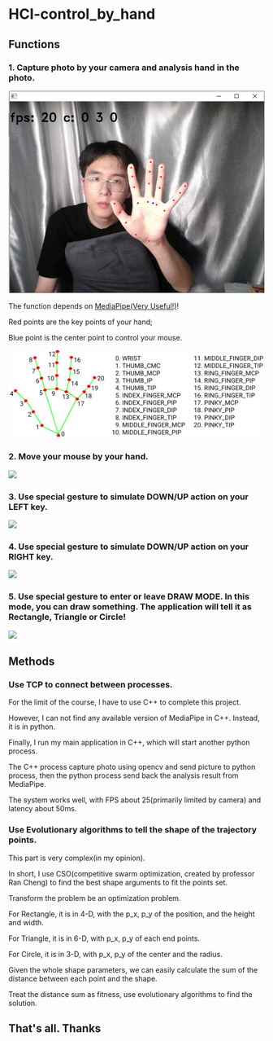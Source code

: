 # HCI-control_by_hand
## Functions
### 1. Capture photo by your camera and analysis hand in the photo.
![img.png](md_assets/img.png)

The function depends on [MediaPipe(Very Useful!)](https://google.github.io/mediapipe/)!

Red points are the key points of your hand;

Blue point is the center point to control your mouse.

![key points](hand_landmarks.png)

### 2. Move your mouse by your hand.
![](md_assets/gif1.gif)
### 3. Use special gesture to simulate DOWN/UP action on your LEFT key.
![](md_assets/gif2.gif)
### 4. Use special gesture to simulate DOWN/UP action on your RIGHT key.
![](md_assets/gif3.gif)
### 5. Use special gesture to enter or leave DRAW MODE. In this mode, you can draw something. The application will tell it as Rectangle, Triangle or Circle!
![](md_assets/gif4.gif)
## Methods
### Use TCP to connect between processes.
For the limit of the course, I have to use C++ to complete this project.

However, I can not find any available version of MediaPipe in C++. Instead, it is in python.

Finally, I run my main application in C++, which will start another python process.

The C++ process capture photo using opencv and send picture to python process, then the python process send back the analysis result from MediaPipe.

The system works well, with FPS about 25(primarily limited by camera) and latency about 50ms. 

### Use Evolutionary algorithms to tell the shape of the trajectory points.

This part is very complex(in my opinion).

In short, I use CSO(competitive swarm optimization, created by professor Ran Cheng) to find the best shape arguments to fit the points set.

Transform the problem be an optimization problem.

For Rectangle, it is in 4-D, with the p_x, p_y of the position, and the height and width.

For Triangle, it is in 6-D, with p_x, p_y of each end points.

For Circle, it is in 3-D, with p_x, p_y of the center and the radius.

Given the whole shape parameters, we can easily calculate the sum of the distance between each point and the shape.

Treat the distance sum as fitness, use evolutionary algorithms to find the solution. 
## That's all. Thanks